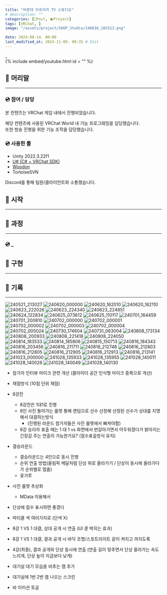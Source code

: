 ```yaml
---
title: "버종대 아프리카 TV 스튜디오"
# description: ""
categories: [📀Post, 🫐Project]
tags: [VRChat, ]
image: "/assets/project/SOOP_Studio/240816_183313.png"

date: 2024-08-14. 00:00
last_modified_at: 2024-11-09. 08:35 # Init
---
```



_  
{% include embed/youtube.html id = "" %}

## 📀 머리말

---

### 💿 참여 / 담당

본 컨텐츠는 VRChat 게임 내에서 진행되었습니다.  

해당 컨텐츠에 사용된 VRChat World 내 기능 프로그래밍을 담당했습니다.  
또한 방송 진행을 위한 기능 조작을 담당했습니다.  

### 💿 사용한 툴

- Unity 2022.3.22f1
- [U# (C# + VRChat SDK)](https://udonsharp.docs.vrchat.com/)
- [Woodon](https://github.com/wrchat/Woodon)
- TortoiseSVN

Discord를 통해 팀원/클라이언트와 소통했습니다.  

## 📀 시작

---

## 📀 과정

---

### 💿 _

## 📀 구현

---

## 📀 기록

---
![240521_213027](/assets/project/SOOP_Studio/240521_213027.png)
![240620_000000](/assets/project/SOOP_Studio/240620_000000.png)
![240620_162010](/assets/project/SOOP_Studio/240620_162010.png)
![240620_162110](/assets/project/SOOP_Studio/240620_162110.png)
![240623_222026](/assets/project/SOOP_Studio/240623_222026.png)
![240623_224340](/assets/project/SOOP_Studio/240623_224340.png)
![240623_224851](/assets/project/SOOP_Studio/240623_224851.png)
![240624_122834](/assets/project/SOOP_Studio/240624_122834.png)
![240625_073612](/assets/project/SOOP_Studio/240625_073612.png)
![240625_110117](/assets/project/SOOP_Studio/240625_110117.png)
![240701_164459](/assets/project/SOOP_Studio/240701_164459.png)
![240701_200810](/assets/project/SOOP_Studio/240701_200810.png)
![240702_000000](/assets/project/SOOP_Studio/240702_000000.png)
![240702_000001](/assets/project/SOOP_Studio/240702_000001.png)
![240702_000002](/assets/project/SOOP_Studio/240702_000002.png)
![240702_000003](/assets/project/SOOP_Studio/240702_000003.png)
![240702_000004](/assets/project/SOOP_Studio/240702_000004.png)
![240702_005024](/assets/project/SOOP_Studio/240702_005024.png)
![240730_174604](/assets/project/SOOP_Studio/240730_174604.png)
![240731_063004](/assets/project/SOOP_Studio/240731_063004.png)
![240808_173134](/assets/project/SOOP_Studio/240808_173134.png)
![240808_200933](/assets/project/SOOP_Studio/240808_200933.png)
![240808_221418](/assets/project/SOOP_Studio/240808_221418.png)
![240808_224050](/assets/project/SOOP_Studio/240808_224050.png)
![240814_183533](/assets/project/SOOP_Studio/240814_183533.png)
![240814_185806](/assets/project/SOOP_Studio/240814_185806.png)
![240815_150713](/assets/project/SOOP_Studio/240815_150713.png)
![240816_184343](/assets/project/SOOP_Studio/240816_184343.png)
![240816_203456](/assets/project/SOOP_Studio/240816_203456.png)
![240816_211711](/assets/project/SOOP_Studio/240816_211711.png)
![240816_212748](/assets/project/SOOP_Studio/240816_212748.png)
![240816_212803](/assets/project/SOOP_Studio/240816_212803.png)
![240816_212805](/assets/project/SOOP_Studio/240816_212805.png)
![240816_212905](/assets/project/SOOP_Studio/240816_212905.png)
![240816_212913](/assets/project/SOOP_Studio/240816_212913.png)
![240816_213141](/assets/project/SOOP_Studio/240816_213141.png)
![241023_000000](/assets/project/SOOP_Studio/241023_000000.png)
![241028_135933](/assets/project/SOOP_Studio/241028_135933.png)
![241028_135955](/assets/project/SOOP_Studio/241028_135955.png)
![241028_140011](/assets/project/SOOP_Studio/241028_140011.png)
![241028_140026](/assets/project/SOOP_Studio/241028_140026.png)
![241028_140049](/assets/project/SOOP_Studio/241028_140049.png)
![241028_140130](/assets/project/SOOP_Studio/241028_140130.png)

- 참가자 인터뷰 마이크 관련 개선 (콜라이더 공간 인식형 마이크 증폭으로 개선)
- 채점방식 (10점 단위 채점)
- 8강전
  - 8강전은 1대1로 진행
  - 8인 사진 돌아가는 룰렛 통해 랜덤으로 선수 선정해 선정된 선수가 상대를 지명해서 대결하는방식
    - (진행된 라운드 참가자들은 사진 룰렛에서 빠져야함)
  - 8강 승리자 표출 때는 1 대 1 vs 화면에서 번갈아가면서 어두워졌다가 밝아지는 긴장감 주는 연출이 가능한가요? (점수표출방식 유지)
- 결승라운드
  - 결승라운드는 4인으로 동시 진행
  - 순위 연출 방법(올림픽 메달처럼 단상 위로 올라가기 / 단상이 동시에 올라가다가 순위별로 멈춤)
  - 꽃가루

- 사진 룰렛 추상화
  - MData 이용해서
- 단상에 점수 표시하면 좋겠다

- 파티클 색 여러가지로 (단색 X)
- 8강 1 VS 1 대결, 상대 공개 시 연출 (UI 쿵 박히는 효과)
- 8강 1 VS 1 대결, 결과 공개 시 바닥 조명/스포트라이트 같이 켜지고 꺼지도록
- 4강(최종), 결과 공개와 단상 동시에 연출 (연출 길이 맞추면서 단상 올라가는 속도 느리게, 단상 높이 지금보다 낮게)
- 대기실 대기 모습을 비추는 캠 추가
- 대기실에 1번 2번 캠 나오는 스크린

- 바 이미션 토글
